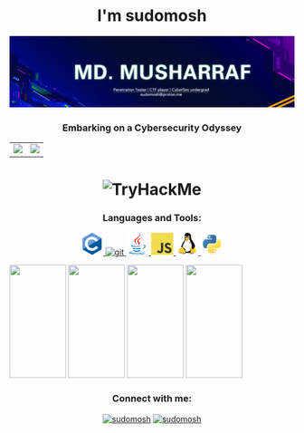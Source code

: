 <h1 align="center">I'm sudomosh</h1>
<div align="center"> <img src ="https://github.com/sudomosh/sudomosh/blob/main/1680626578028.jpeg"> </div>
<h3 align="center">Embarking on a Cybersecurity Odyssey</h3>




<table  align="center" ><tr><td><img src="https://github-readme-stats.vercel.app/api/top-langs/?username=sudomosh&layout=compact&theme=dark&show_icons=true"/></td><td><img src="http://github-readme-streak-stats.herokuapp.com?user=sudomosh&theme=dark"/></td></tr></table>

<h1 align = "center"><img src="https://tryhackme-badges.s3.amazonaws.com/sudomosh.png" alt="TryHackMe"></h1>

<h3 align="center">Languages and Tools:</h3>
<p align="center"> <a href="https://www.cprogramming.com/" target="_blank" rel="noreferrer"> <img src="https://raw.githubusercontent.com/devicons/devicon/master/icons/c/c-original.svg" alt="c" width="40" height="40"/> </a> <a href="https://git-scm.com/" target="_blank" rel="noreferrer"> <img src="https://www.vectorlogo.zone/logos/git-scm/git-scm-icon.svg" alt="git" width="40" height="40"/> </a> <a href="https://www.java.com" target="_blank" rel="noreferrer"> <img src="https://raw.githubusercontent.com/devicons/devicon/master/icons/java/java-original.svg" alt="java" width="40" height="40"/> </a> <a href="https://developer.mozilla.org/en-US/docs/Web/JavaScript" target="_blank" rel="noreferrer"> <img src="https://raw.githubusercontent.com/devicons/devicon/master/icons/javascript/javascript-original.svg" alt="javascript" width="40" height="40"/> </a> <a href="https://www.linux.org/" target="_blank" rel="noreferrer"> <img src="https://raw.githubusercontent.com/devicons/devicon/master/icons/linux/linux-original.svg" alt="linux" width="40" height="40"/> </a> <a href="https://www.python.org" target="_blank" rel="noreferrer"> <img src="https://raw.githubusercontent.com/devicons/devicon/master/icons/python/python-original.svg" alt="python" width="40" height="40"/> </a> </p>



              


<img src="https://tryhackme.com/img/badges/streak30.svg"  height="200" width="100">
<img src="https://tryhackme.com/img/badges/wireshark.svg"  height="200" width="100">
<img src="https://tryhackme.com/src/img/badges/wireshark.svg" height="200" width="100">

<img src="https://tryhackme.com/src/img/badges/wireshark.svg" height="200" width="100">


<h3 align="center">Connect with me:</h3>
<p align="center">
<a href="https://linkedin.com/in/sudomosh" target="blank"><img align="center" src="https://raw.githubusercontent.com/rahuldkjain/github-profile-readme-generator/master/src/images/icons/Social/linked-in-alt.svg" alt="sudomosh" height="30" width="40" /></a>
<a href="https://instagram.com/sudomosh" target="blank"><img align="center" src="https://raw.githubusercontent.com/rahuldkjain/github-profile-readme-generator/master/src/images/icons/Social/instagram.svg" alt="sudomosh" height="30" width="40" /></a>
</p>
